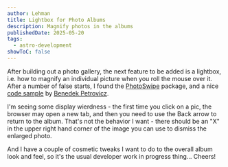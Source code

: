 ```yaml
---
author: Lehman
title: Lightbox for Photo Albums
description: Magnify photos in the albums
publishedDate: 2025-05-20
tags:
  - astro-development
showToC: false
---
```


After building out a photo gallery, the next feature to be added is a lightbox, i.e. how to magnify an individual picture when you roll the mouse over it. After a number of false starts, I found the [PhotoSwipe](https://photoswipe.com/) package, and a nice [code sample](https://dev.to/petrovicz/astro-photoswipe-549a) by [Benedek Petrovicz](https://www.linkedin.com/in/bpetrovicz/).

I'm seeing some display wierdness - the first time you click on a pic, the browser may open a new tab, and then you need to use the Back arrow to return to the album. That's not the behavior I want - there should be an "X" in the upper right hand corner of the image you can use to dismiss the enlarged photo.

And I have a couple of cosmetic tweaks I want to do to the overall album look and feel, so it's the usual developer work in progress thing... Cheers!
